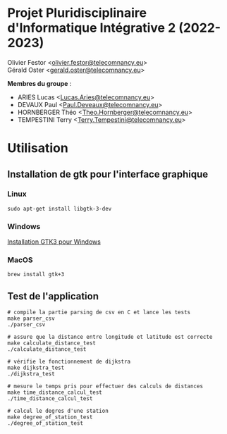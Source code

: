 # Projet Pluridisciplinaire d'Informatique Intégrative 2 (2022-2023) 

Olivier Festor <<olivier.festor@telecomnancy.eu>>   
Gérald Oster <<gerald.oster@telecomnancy.eu>>  


**Membres du groupe** :
- ARIES Lucas <<Lucas.Aries@telecomnancy.eu>>  
- DEVAUX Paul <<Paul.Deveaux@telecomnancy.eu>>  
- HORNBERGER Théo <<Theo.Hornberger@telecomnancy.eu>>  
- TEMPESTINI Terry <<Terry.Tempestini@telecomnancy.eu>>  

# Utilisation

## Installation de gtk pour l'interface graphique 
### Linux
```shell
sudo apt-get install libgtk-3-dev
```
### Windows
[Installation GTK3 pour Windows](https://www.gtk.org/docs/installations/windows/)

### MacOS
```shell
brew install gtk+3
```

## Test de l'application
```shell
# compile la partie parsing de csv en C et lance les tests
make parser_csv
./parser_csv

# assure que la distance entre longitude et latitude est correcte
make calculate_distance_test
./calculate_distance_test

# vérifie le fonctionnement de dijkstra 
make dijkstra_test
./dijkstra_test

# mesure le temps pris pour effectuer des calculs de distances
make time_distance_calcul_test
./time_distance_calcul_test

# calcul le degres d'une station
make degree_of_station_test
./degree_of_station_test
```
